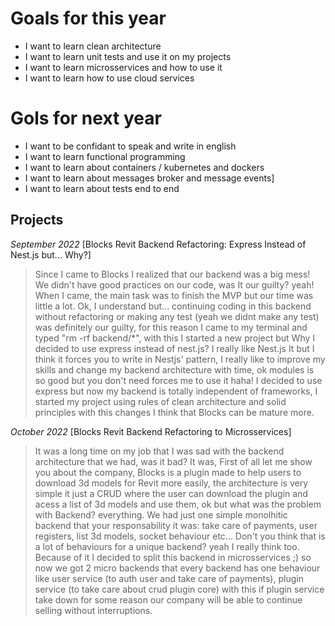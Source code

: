 # Goals for this year

 - I want to learn clean architecture
 - I want to learn unit tests and use it on my projects
 - I want to learn microsservices and how to use it
 - I want to learn how to use cloud services


# Gols for next year

 - I want to be confidant to speak and write in english
 - I want to learn functional programming
 - I want to learn about containers / kubernetes and dockers
 - I want to learn about messages broker and message events]
 - I want to learn about tests end to end

## Projects

*September 2022*
[Blocks Revit Backend Refactoring: Express Instead of Nest.js but... Why?]
> Since I came to Blocks I realized that our backend was a big mess!
> We didn't have good practices on our code, was It our guilty? yeah!
> When I came, the main task was to finish the MVP but our time was little a lot.
> Ok, I understand but... continuing coding in this backend without refactoring or making any test (yeah we didnt make any test) was definitely our guilty, for this reason I came to my terminal and typed "rm -rf backend/*", with this I started a new project but Why I decided to use express instead of nest.js? I really like Nest.js It but I think it forces you to write in Nestjs' pattern, I really like to improve my skills and change my backend architecture with time, ok modules is so good but you don't need forces me to use it haha!
> I decided to use express but now my backend is totally independent of frameworks, I started my project using rules of clean architecture and solid principles with this changes I think that Blocks can be mature more.
>
 *October 2022*
 [Blocks Revit Backend Refactoring to Microsservices]
> It was a long time on my job that I was sad with the backend architecture that we had, was it bad? It was,
> First of all let me show you about the company, Blocks is a plugin made to help users to download 3d models for Revit more easily, the architecture is very simple it just a CRUD where the user can download the plugin and acess a list of 3d models and use them, ok but what was the problem with Backend? everything.
> We had just one simple monolhitic backend that your responsability it was: take care of payments, user registers, list 3d models, socket behaviour etc...
> Don't you think that is a lot of behaviours for a unique backend? yeah I really think too.
> Because of it I decided to split this backend in microsservices ;) so now we got 2 micro backends that every backend has one behaviour like user service (to auth user and take care of payments), plugin service (to take care about crud plugin core) with this if plugin service take down for some reason our company will be able to continue selling without interruptions.
